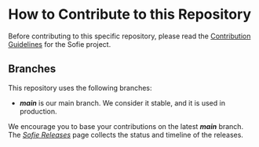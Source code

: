 # How to Contribute to this Repository

Before contributing to this specific repository, please read the [Contribution Guidelines](https://sofie-automation.github.io/sofie-core//docs/for-developers/contribution-guidelines) for the Sofie project.


## Branches
This repository uses the following branches:

* **_main_** is our main branch. We consider it stable, and it is used in production.

We encourage you to base your contributions on the latest **_main_** branch. The [_Sofie Releases_](https://sofie-automation.github.io/sofie-core//releases) page collects the status and timeline of the releases.
